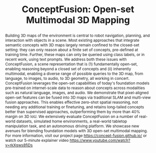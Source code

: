 ---
layout: project-page-new
title: "ConceptFusion: Open-set Multimodal 3D Mapping"
authors:
  - name: Krishna Murthy Jatavallabhula
    sup: 1
  - name: Alihusein Kuwajerwala
    sup: 1
  - name: Qiao Gu
    sup: 1
  - name: Mohd Omama
    sup: 1
  - name: Tao Chen
    sup: 1
  - name: Shuang Li
    sup: 1
  - name: Ganesh Iyer
    sup: 1
  - name: Soroush Saryazdi
    sup: 1
  - name: Nikhil Keetha
    sup: 1
  - name: Ayush Tewari
    sup: 1
  - name: Joshua B Tenenbaum
    sup: 1
  - name: Celso Miguel de Melo
    sup: 1
  - name: Madhava Krishna
    sup: 1
  - name: Liam Paull
    sup: 1
  - name: Florian Shkurti
    sup: 1
  - name: Antonio Torralba
    sup: 1
affiliations:
  - name: IIIT Hyderabad, India
    link: https://robotics.iiit.ac.in
    sup: 1
permalink: /publications/2023/KM_ConceptFusion/
abstract: "Building 3D maps of the environment is central to robot navigation, planning, and interaction with objects in a scene. Most existing approaches that integrate semantic concepts with 3D maps largely remain confined to the closed-set setting: they can only reason about a finite set of concepts, pre-defined at training time. Further, these maps can only be queried using class labels, or in recent work, using text prompts.
We address both these issues with ConceptFusion, a scene representation that is (1) fundamentally open-set, enabling reasoning beyond a closed set of concepts and (ii) inherently multimodal, enabling a diverse range of possible queries to the 3D map, from language, to images, to audio, to 3D geometry, all working in concert. ConceptFusion leverages the open-set capabilities of today's foundation models pre-trained on internet-scale data to reason about concepts across modalities such as natural language, images, and audio. We demonstrate that pixel-aligned open-set features can be fused into 3D maps via traditional SLAM and multi-view fusion approaches. This enables effective zero-shot spatial reasoning, not needing any additional training or finetuning, and retains long-tailed concepts better than supervised approaches, outperforming them by more than 40% margin on 3D IoU. We extensively evaluate ConceptFusion on a number of real-world datasets, simulated home environments, a real-world tabletop manipulation task, and an autonomous driving platform. We showcase new avenues for blending foundation models with 3D open-set multimodal mapping.
For more information, visit our project page https://concept-fusion.github.io/ or watch our 5-minute explainer video https://www.youtube.com/watch?v=rkXgws8fiDs"
paper: https://concept-fusion.github.io/
code: https://github.com/sudarshan-s-harithas/CCO-VOXEL 
#supplement: https://iiitaphyd-my.sharepoint.com/personal/avneesh_mishra_research_iiit_ac_in/Documents/Forms/All.aspx?RootFolder=%2Fpersonal%2Favneesh%5Fmishra%5Fresearch%5Fiiit%5Fac%5Fin%2FDocuments%2FRRC%2FOpposing%20View%20Loop%20Closure%2FE2CNN%2FPresented%20Material%2FReF%20Paper&FolderCTID=0x012000A1AB309DA2EB7542856220193D0C0808
#video: https://robotics.iiit.ac.in/publications/2020/deep-mpc-for-visual-servoing/video.mp4
#iframe: https://www.youtube.com/embed/qNAqAlb7m3E # https://www.youtube.com/embed/jhjskX4FQwA

---